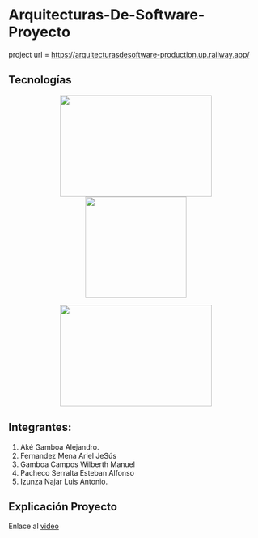 # Arquitecturas-De-Software-Proyecto
project url = https://arquitecturasdesoftware-production.up.railway.app/
## Tecnologías
<div align="center"> 
<div><img align="center" src = "readmeImg/express.png" width = "300" height = "200"></div>
<div>
<img src = "readmeImg/tailwind.png" width = "200" height = "200"> </div>
<div> 

<img src = "readmeImg/mysql.png" width = "300" height = "200"></div>


</div>

## Integrantes:
1. Aké Gamboa Alejandro.
2. Fernandez Mena Ariel JeSús 
3. Gamboa Campos Wilberth Manuel
4. Pacheco Serralta Esteban Alfonso
5. Izunza Najar Luis Antonio.

## Explicación Proyecto

Enlace al [video](https://youtu.be/ygiEB5q0Nao)
